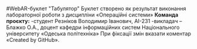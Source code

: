 #WebAR-буклет "Табулятор"
Буклет створено як результат виконання лабораторної роботи з дисципліни
«Операційні системи»
**Команда проєкту:**
-студент Резнiков Володимир Iванович, AI-231
-викладач – Блажко О.А., доцент кафедри інформаційних систем Національного
університету «Одеська політехніка»
При фіксації змін вказати коментар «Created by GitHub».
